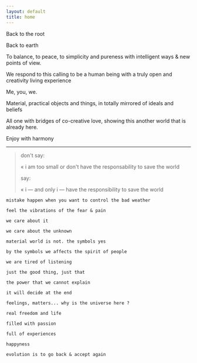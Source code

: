 ```yaml
---
layout: default
title: home
---
```


Back to the root

Back to earth

To balance, to peace, to simplicity and pureness with intelligent ways & new points of view.

We respond to this calling to be a human being with a truly open and creativity living experience

Me, you, we.

Material, practical objects and things, in totally mirrored of ideals and beliefs

All one with bridges of co-creative love, showing this another world that is already here.

Enjoy with harmony

---
>don't say:
>
>« i am too small or don't have the responsability to save the world
>
>say:
>
>« i — and only i — have the responsibility to save the world

```
mistake happen when you want to control the bad weather

feel the vibrations of the fear & pain

we care about it

we care about the unknown

material world is not. the symbols yes

by the symbols we affects the spirit of people

we are tired of listening

just the good thing, just that

the power that we cannot explain

it will decide at the end

feelings, matters... why is the universe here ?

real freedom and life

filled with passion

full of experiences

happyness

evolution is to go back & accept again 
```
